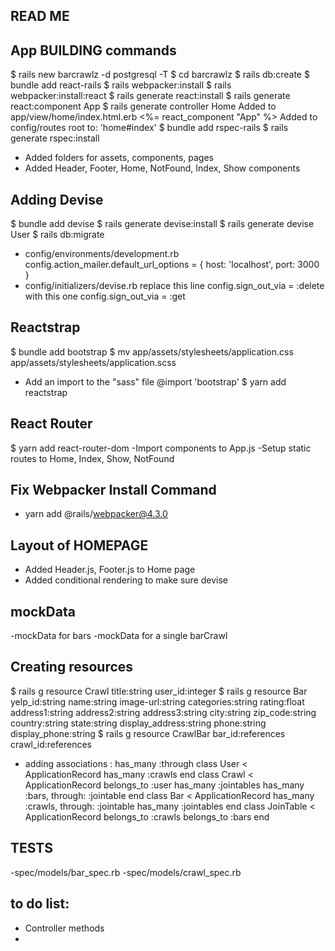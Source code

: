 ## READ ME
## App BUILDING commands
$ rails new barcrawlz -d postgresql -T
$ cd barcrawlz
$ rails db:create
$ bundle add react-rails
$ rails webpacker:install
$ rails webpacker:install:react
$ rails generate react:install
$ rails generate react:component App
$ rails generate controller Home
Added to app/view/home/index.html.erb <%= react_component "App" %>
Added to config/routes root to: 'home#index'
$ bundle add rspec-rails
$ rails generate rspec:install

- Added folders for assets, components, pages
- Added Header, Footer, Home, NotFound, Index, Show components

## Adding Devise
$ bundle add devise
$ rails generate devise:install
$ rails generate devise User
$ rails db:migrate
- config/environments/development.rb config.action_mailer.default_url_options = { host: 'localhost', port: 3000 }
- config/initializers/devise.rb replace this line config.sign_out_via = :delete with this one  config.sign_out_via = :get

## Reactstrap
$ bundle add bootstrap
$ mv app/assets/stylesheets/application.css app/assets/stylesheets/application.scss
- Add an import to the "sass" file @import 'bootstrap'
$ yarn add reactstrap

## React Router
$ yarn add react-router-dom
-Import components to App.js
-Setup static routes to Home, Index, Show, NotFound

## Fix Webpacker Install Command
- yarn add @rails/webpacker@4.3.0

## Layout of HOMEPAGE
- Added Header.js, Footer.js to Home page
- Added conditional rendering to make sure devise 

## mockData
-mockData for bars
-mockData for a single barCrawl

## Creating resources
$ rails g resource Crawl title:string user_id:integer
$ rails g resource Bar yelp_id:string name:string image-url:string categories:string rating:float address1:string address2:string address3:string city:string zip_code:string country:string state:string display_address:string phone:string display_phone:string
$ rails g resource CrawlBar bar_id:references crawl_id:references
- adding associations : has_many :through
class User < ApplicationRecord
has_many :crawls
end
class Crawl < ApplicationRecord
belongs_to :user
has_many :jointables
has_many :bars, through: :jointable 
end
class Bar < ApplicationRecord
has_many :crawls, through: :jointable
has_many :jointables
end
class JoinTable < ApplicationRecord
belongs_to :crawls
belongs_to :bars
end

## TESTS
-spec/models/bar_spec.rb
-spec/models/crawl_spec.rb



## to do list:
- Controller methods 
- 


